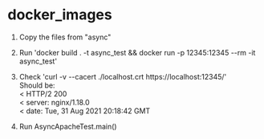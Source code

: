 # docker_images

1) Copy the files from "async"
2) Run 'docker build . -t async_test && docker run -p 12345:12345  --rm -it async_test'
3) Check 'curl -v  --cacert ./localhost.crt https://localhost:12345/'  
Should be:  
   < HTTP/2 200  
   < server: nginx/1.18.0  
   < date: Tue, 31 Aug 2021 20:18:42 GMT  
   
4) Run AsyncApacheTest.main()